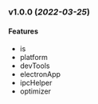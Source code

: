 ### v1.0.0 (_2022-03-25_)

#### Features

- is
- platform
- devTools
- electronApp
- ipcHelper
- optimizer
